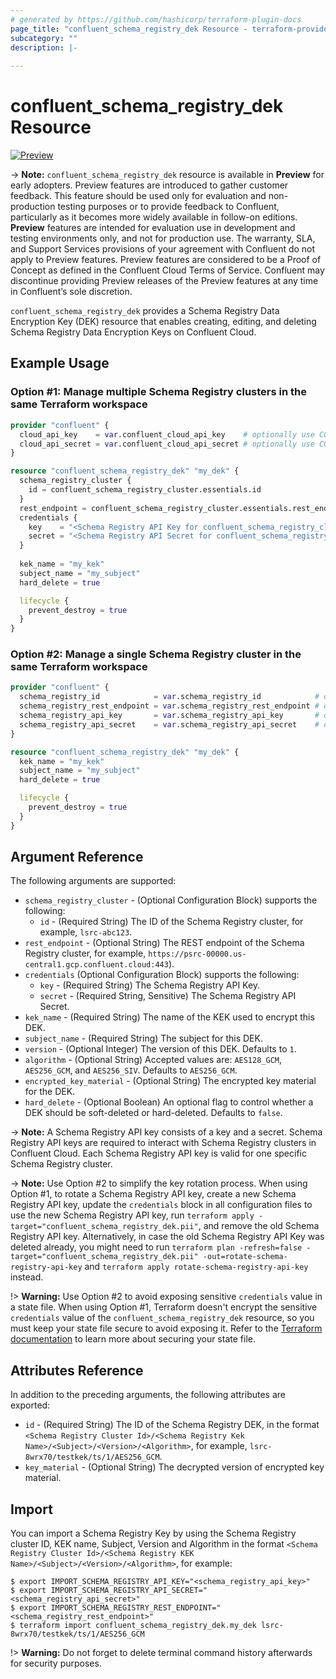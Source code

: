 ```yaml
---
# generated by https://github.com/hashicorp/terraform-plugin-docs
page_title: "confluent_schema_registry_dek Resource - terraform-provider-confluent"
subcategory: ""
description: |-
  
---
```


# confluent_schema_registry_dek Resource

[![Preview](https://img.shields.io/badge/Lifecycle%20Stage-Preview-%2300afba)](https://docs.confluent.io/cloud/current/api.html#section/Versioning/API-Lifecycle-Policy)

-> **Note:** `confluent_schema_registry_dek` resource is available in **Preview** for early adopters. Preview features are introduced to gather customer feedback. This feature should be used only for evaluation and non-production testing purposes or to provide feedback to Confluent, particularly as it becomes more widely available in follow-on editions.  
**Preview** features are intended for evaluation use in development and testing environments only, and not for production use. The warranty, SLA, and Support Services provisions of your agreement with Confluent do not apply to Preview features. Preview features are considered to be a Proof of Concept as defined in the Confluent Cloud Terms of Service. Confluent may discontinue providing Preview releases of the Preview features at any time in Confluent’s sole discretion.

`confluent_schema_registry_dek` provides a Schema Registry Data Encryption Key (DEK) resource that enables creating, editing, and deleting Schema Registry Data Encryption Keys on Confluent Cloud.

## Example Usage

### Option #1: Manage multiple Schema Registry clusters in the same Terraform workspace

```terraform
provider "confluent" {
  cloud_api_key    = var.confluent_cloud_api_key    # optionally use CONFLUENT_CLOUD_API_KEY env var
  cloud_api_secret = var.confluent_cloud_api_secret # optionally use CONFLUENT_CLOUD_API_SECRET env var
}

resource "confluent_schema_registry_dek" "my_dek" {
  schema_registry_cluster {
    id = confluent_schema_registry_cluster.essentials.id
  }
  rest_endpoint = confluent_schema_registry_cluster.essentials.rest_endpoint
  credentials {
    key    = "<Schema Registry API Key for confluent_schema_registry_cluster.essentials>"
    secret = "<Schema Registry API Secret for confluent_schema_registry_cluster.essentials>"
  }
  
  kek_name = "my_kek"
  subject_name = "my_subject"
  hard_delete = true

  lifecycle {
    prevent_destroy = true
  }
}
```

### Option #2: Manage a single Schema Registry cluster in the same Terraform workspace

```terraform
provider "confluent" {
  schema_registry_id            = var.schema_registry_id            # optionally use SCHEMA_REGISTRY_ID env var
  schema_registry_rest_endpoint = var.schema_registry_rest_endpoint # optionally use SCHEMA_REGISTRY_REST_ENDPOINT env var
  schema_registry_api_key       = var.schema_registry_api_key       # optionally use SCHEMA_REGISTRY_API_KEY env var
  schema_registry_api_secret    = var.schema_registry_api_secret    # optionally use SCHEMA_REGISTRY_API_SECRET env var
}

resource "confluent_schema_registry_dek" "my_dek" {
  kek_name = "my_kek"
  subject_name = "my_subject"
  hard_delete = true

  lifecycle {
    prevent_destroy = true
  }
}
```

<!-- schema generated by tfplugindocs -->
## Argument Reference

The following arguments are supported:

- `schema_registry_cluster` - (Optional Configuration Block) supports the following:
  - `id` - (Required String) The ID of the Schema Registry cluster, for example, `lsrc-abc123`.
- `rest_endpoint` - (Optional String) The REST endpoint of the Schema Registry cluster, for example, `https://psrc-00000.us-central1.gcp.confluent.cloud:443`).
- `credentials` (Optional Configuration Block) supports the following:
  - `key` - (Required String) The Schema Registry API Key.
  - `secret` - (Required String, Sensitive) The Schema Registry API Secret.
- `kek_name` - (Required String) The name of the KEK used to encrypt this DEK.
- `subject_name` - (Required String) The subject for this DEK.
- `version` - (Optional Integer) The version of this DEK. Defaults to `1`.
- `algorithm` - (Optional String) Accepted values are: `AES128_GCM`, `AES256_GCM`, and `AES256_SIV`. Defaults to `AES256_GCM`.
- `encrypted_key_material` - (Optional String) The encrypted key material for the DEK.
- `hard_delete` - (Optional Boolean) An optional flag to control whether a DEK should be soft-deleted or hard-deleted. Defaults to `false`.

-> **Note:** A Schema Registry API key consists of a key and a secret. Schema Registry API keys are required to interact with Schema Registry clusters in Confluent Cloud. Each Schema Registry API key is valid for one specific Schema Registry cluster.

-> **Note:** Use Option #2 to simplify the key rotation process. When using Option #1, to rotate a Schema Registry API key, create a new Schema Registry API key, update the `credentials` block in all configuration files to use the new Schema Registry API key, run `terraform apply -target="confluent_schema_registry_dek.pii"`, and remove the old Schema Registry API key. Alternatively, in case the old Schema Registry API Key was deleted already, you might need to run `terraform plan -refresh=false -target="confluent_schema_registry_dek.pii" -out=rotate-schema-registry-api-key` and `terraform apply rotate-schema-registry-api-key` instead.

!> **Warning:** Use Option #2 to avoid exposing sensitive `credentials` value in a state file. When using Option #1, Terraform doesn't encrypt the sensitive `credentials` value of the `confluent_schema_registry_dek` resource, so you must keep your state file secure to avoid exposing it. Refer to the [Terraform documentation](https://www.terraform.io/docs/language/state/sensitive-data.html) to learn more about securing your state file.

## Attributes Reference

In addition to the preceding arguments, the following attributes are exported:

- `id` - (Required String) The ID of the Schema Registry DEK, in the format `<Schema Registry Cluster Id>/<Schema Registry Kek Name>/<Subject>/<Version>/<Algorithm>`, for example, `lsrc-8wrx70/testkek/ts/1/AES256_GCM`.
- `key_material` - (Optional String) The decrypted version of encrypted key material.

## Import
 
You can import a Schema Registry Key by using the Schema Registry cluster ID, KEK name, Subject, Version and Algorithm in the format `<Schema Registry Cluster Id>/<Schema Registry KEK Name>/<Subject>/<Version>/<Algorithm>`, for example:

```shell
$ export IMPORT_SCHEMA_REGISTRY_API_KEY="<schema_registry_api_key>"
$ export IMPORT_SCHEMA_REGISTRY_API_SECRET="<schema_registry_api_secret>"
$ export IMPORT_SCHEMA_REGISTRY_REST_ENDPOINT="<schema_registry_rest_endpoint>"
$ terraform import confluent_schema_registry_dek.my_dek lsrc-8wrx70/testkek/ts/1/AES256_GCM
```

!> **Warning:** Do not forget to delete terminal command history afterwards for security purposes.

